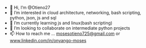 - 👋 Hi, I’m @Otieno27
- 👀 I’m interested in cloud architecture, networking, bash scripting, python, json, js and sql
- 🌱 I’m currently learning js and linux(bash scripting)
- 💞️ I’m looking to collaborate on intermediate python projects
- 📫 How to reach me ... mosesotieno725@gmail.com or www.linkedin.com/in/onyango-moses

<!---
Otieno27/Otieno27 is a ✨ special ✨ repository because its `README.md` (this file) appears on your GitHub profile.
You can click the Preview link to take a look at your changes.
--->
